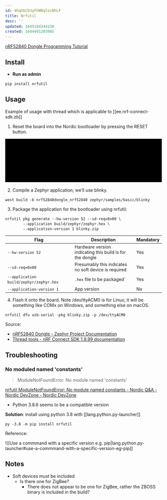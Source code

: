 ```yaml
---
id: 4hqUGCEUyFhWBqlocNhLF
title: Nrfutil
desc: ''
updated: 1645184344150
created: 1644491203985
---
```


[nRF52840 Dongle Programming Tutorial](https://devzone.nordicsemi.com/guides/short-range-guides/b/getting-started/posts/nrf52840-dongle-programming-tutorial)

## Install

- **Run as admin**

```bash
pip install nrfutil
```

## Usage

Example of usage with thread which is applicable to [[ee.nrf-connect-sdk.zb]]



1. Reset the board into the Nordic bootloader by pressing the RESET button.

  ![](assets/images/2022-02-18-21-36-10.png)

2. Compile a Zephyr application; we’ll use blinky.

  ```batch
  west build -b nrf52840dongle_nrf52840 zephyr/samples/basic/blinky
  ```

3. Package the application for the bootloader using nrfutil:

  ```batch
  nrfutil pkg generate --hw-version 52 --sd-req=0x00 \
          --application build/zephyr/zephyr.hex \
          --application-version 1 blinky.zip
  ```

  | Flag | Description | Mandatory |
  | ---- | ----------- | --------- |
  | `--hw-version 52` | Hardware version indicating this build is for the dongle | Yes |
  | `--sd-req=0x00` | Presumably this indicates no soft device is required | Yes |
  | `--application build/zephyr/zephyr.hex` | `.hex` file to be packaged` | Yes |
  | `--application-version 1` | App version | No |

4. Flash it onto the board. Note /dev/ttyACM0 is for Linux; it will be something like COMx on Windows, and something else on macOS.

  ```batch
  nrfutil dfu usb-serial -pkg blinky.zip -p /dev/ttyACM0
  ```

Source:

- [nRF52840 Dongle - Zephyr Project Documentation](https://developer.nordicsemi.com/nRF_Connect_SDK/doc/latest/zephyr/boards/arm/nrf52840dongle_nrf52840/doc/index.html?highlight=nrfutil#option-1-using-the-built-in-bootloader-only)
- [Thread tools - nRF Connect SDK 1.9.99 documentation](https://developer.nordicsemi.com/nRF_Connect_SDK/doc/latest/nrf/ug_thread_tools.html?highlight=nrfutil)


## Troubleshooting

### No moduled named 'constants'

> ModuleNotFoundError: No module named 'constants'

[nrfutil ModuleNotFoundError: No module named constants - Nordic Q&amp;A - Nordic DevZone - Nordic DevZone](https://devzone.nordicsemi.com/f/nordic-q-a/65889/nrfutil-modulenotfounderror-no-module-named-constants)

- Python 3.8.6 seems to be a compatible version

**Solution**: install using python 3.8 with [[lang.python.py-launcher]]

```batch
py -3.8 -m pip install nrfutil
```

Reference:

![[Use a commmand with a specific version e.g. pip|lang.python.py-launcher#use-a-commmand-with-a-specific-version-eg-pip]]


## Notes

- Soft devices must be included
  - Is there one for ZigBee?
    - There does not appear to be one for ZigBee, rather the ZBOSS binary is included in the build?